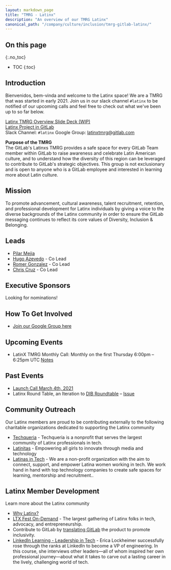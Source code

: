 ```yaml
---
layout: markdown_page
title: "TMRG - Latinx"
description: "An overview of our TMRG Latinx"
canonical_path: "/company/culture/inclusion/tmrg-gitlab-latinx/"
---
```


## On this page
{:.no_toc}

- TOC
{:toc}

## Introduction
Bienvenidos, bem-vinda and welcome to the Latinx space! We are a TMRG that was started in early 2021. Join us in our slack channel `#latinx` to be notified of our upcoming  calls and feel free to check out what we've been up to so far below.

[Latinx TMRG Overview Slide Deck (WIP)](https://docs.google.com/presentation/d/1eQIv4Km0bd9ciuJ-hjmuPSRo1TZxH1f7FcUfau7xQB4/edit#slide=id.gb5fc211329_1_0)   
[Latinx Project in GitLab](https://gitlab.com/gitlab-com/latinx-tmrg)  
Slack Channel: `#latinx` 
Google Group: latinxtmrg@gitlab.com

**Purpose of the TMRG**  
The GitLab's Latinxs TMRG provides a safe space for every GitLab Team member within GitLab to raise awareness and celebrate Latin American culture, and to understand how the diversity of this region can be leveraged to contribute to GitLab's strategic objectives. This group is not exclusionary and is open to anyone who is a GitLab employee and interested in learning more about Latin culture.

## Mission

To promote advancement, cultural awareness, talent recruitment, retention, and professional development for Latinx individuals by giving a voice to the diverse backgrounds of the Latinx community in order to ensure the GitLab messaging continues to reflect its core values of Diversity, Inclusion & Belonging.


## Leads
* [Pilar Mejia](https://gitlab.com/pmejia)
* [Hugo Azevedo](https://gitlab.com/hugoazevedo) - Co Lead 
* [Romer Gonzalez](https://gitlab.com/romerg) - Co Lead
* [Chris Cruz](https://gitlab.com/chriscruz) - Co Lead

## Executive Sponsors
Looking for nominations!

## How To Get Involved
* [Join our Google Group here](https://groups.google.com/a/gitlab.com/g/latinxtmrg)

## Upcoming Events 
* LatinX TMRG Monthly Call: Monthly on the first Thursday 6:00pm – 6:25pm UTC [Notes](https://docs.google.com/document/d/12dYSDjiVvFt-c6UO9y350pFbrrK5Iq2o/edit)


## Past Events
* [Launch Call March 4th, 2021](https://calendar.google.com/calendar/u/0/r/eventedit/MXE5MGZpb3JuZzRwaHEzcnBkbWZjcjNrcnFfMjAyMTAzMDRUMTkwMDAwWiBwbWVqaWFAZ2l0bGFiLmNvbQ?tab=mc)
* Latinx Round Table, an Iteration to [DIB Roundtable](https://about.gitlab.com/company/culture/inclusion/dib-roundtables/) – [Issue](https://gitlab.com/gitlab-com/latinx-tmrg/-/issues/38)


## Community Outreach 
Our Latinx members are proud to be contributing externally to the following charitable organizations dedicated to supporting the Latinx community

* [Techqueria](https://techqueria.org/) - Techqueria is a nonprofit that serves the largest community of Latinx professionals in tech.
* [Latinitas](https://latinitasmagazine.org/) - Empowering all girls to innovate through media and technology
* [Latinas in Tech](https://www.latinasintech.org/) - We are a non-profit organization with the aim to connect, support, and empower Latina women working in tech. We work hand in hand with top technology companies to create safe spaces for learning, mentorship and recruitment..

## Latinx Member Development
Learn more about the Latinx community

* [Why Latinx?](https://www.merriam-webster.com/words-at-play/word-history-latinx) 
* [LTX Fest On-Demand](https://ltxfest.com/ltx-on-demand/) - The largest gathering of Latinx folks in tech, advocacy, and entrepreneurship.
* Contribute to GitLab by [translating GitLab](https://translate.gitlab.com/) the product to promote inclusivity.
* [LinkedIn Learning - Leadership in Tech](https://www.linkedin.com/learning/leadership-in-tech/) - Erica Lockheimer successfully rose through the ranks at LinkedIn to become a VP of engineering. In this course, she interviews other leaders—all of whom inspired her own professional journey—about what it takes to carve out a lasting career in the lively, challenging world of tech.

